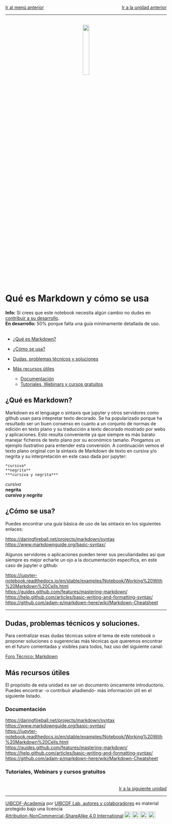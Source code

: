 <p style="text-align:left;">
   <a href="../README.md">Ir al menú anterior</a>
   <span style="float:right;">
        <a href="../Que_es/Que_es.md">Ir a la unidad anterior</a>
   </span>
</p>

-----

<br>
<center>
<img src="https://upload.wikimedia.org/wikipedia/commons/thumb/3/37/Markdown-mark-solid.svg/2000px-Markdown-mark-solid.svg.png" width="20%">
</center>
<br>

# Qué es Markdown y cómo se usa

<div class="alert alert-info" role="alert">
<strong>Info:</strong> Si crees que este notebook necesita algún cambio no dudes en <a href="../../../../UIBCDF-Academia/Como_contribuir/Como_contribuir.md" class="alert-link">contribuir a su desarrollo</a>.
</div>

<div class="alert alert-danger" role="alert">
<strong>En desarrollo:</strong> 50% porque falta una guía mínimamente detallada de uso.
</div>

<br>

- [¿Qué es Markdown?](#¿Qué-es-Markdown?)
- [¿Cómo se usa?](#¿Cómo-se-usa?)

- [Dudas, problemas técnicos y soluciones](#dudas)
- [Más recursos útiles](#recursos)
    - [Documentación](#documentacion)
    - [Tutoriales, Webinars y cursos gratuitos](#tutoriales)

## ¿Qué es Markdown?

Markdown es el lenguage o sintaxis que jupyter y otros servidores como github usan para intepretar texto decorado. Se ha popularizado porque ha resultado ser un buen consenso en cuanto a un conjunto de normas de edición en texto plano y su traducción a texto decorado mostrado por webs y aplicaciones. Esto resulta conveniente ya que siempre es más barato manejar ficheros de texto plano por su económico tamaño. Pongamos un ejemplo ilustrativo para entender esta conversión. A continuación vemos el texto plano original con la sintaxis de Markdown de texto en cursiva y/o negrita y su interpretación en este caso dada por jupyter:

```
*cursiva*
**negrita**
***cursiva y negrita***
```

*cursiva*     
**negrita**    
***cursiva y negrita***    

## ¿Cómo se usa?

Puedes encontrar una guía básica de uso de las sintaxis en los siguientes enlaces:
 
https://daringfireball.net/projects/markdown/syntax  
https://www.markdownguide.org/basic-syntax/  

Algunos servidores o aplicaciones pueden tener sus peculiaridades así que siempre es mejor echarle un ojo a la documentación específica, en este caso de jupyter o github:

https://jupyter-notebook.readthedocs.io/en/stable/examples/Notebook/Working%20With%20Markdown%20Cells.html    
https://guides.github.com/features/mastering-markdown/    
https://help.github.com/articles/basic-writing-and-formatting-syntax/    
https://github.com/adam-p/markdown-here/wiki/Markdown-Cheatsheet       

---

## Dudas, problemas técnicos y soluciones. <a class="anchor" id="dudas"></a>

Para centralizar esas dudas técnicas sobre el tema de este notebook o proponer soluciones o sugerencias más técnicas que queremos encontrar en el futuro comentadas y visibles para todos, haz uso del siguiente canal:

[Foro Técnico: Markdown][foro]

## Más recursos útiles <a class="anchor" id="recursos"></a>

El propósito de esta unidad es ser un documento únicamente introductorio. Puedes encontrar -o contribuir añadiendo- más información útil en el siguiente listado.

### Documentación <a class="anchor" id="documentacion"></a>

https://daringfireball.net/projects/markdown/syntax  
https://www.markdownguide.org/basic-syntax/  
https://jupyter-notebook.readthedocs.io/en/stable/examples/Notebook/Working%20With%20Markdown%20Cells.html    
https://guides.github.com/features/mastering-markdown/    
https://help.github.com/articles/basic-writing-and-formatting-syntax/    
https://github.com/adam-p/markdown-here/wiki/Markdown-Cheatsheet     

### Tutoriales, Webinars y cursos gratuitos <a class="anchor" id="tutoriales"></a>

<br>

<div style='text-align: right;'> <a href="../reStructuredText/reStructuredText">Ir a la siguiente unidad</a> </div>

-------
<p xmlns:cc="http://creativecommons.org/ns#" xmlns:dct="http://purl.org/dc/terms/"><a property="dct:title" rel="cc:attributionURL" href="https://github.com/uibcdf/Academia">UIBCDF-Academia</a> por <a rel="cc:attributionURL dct:creator" property="cc:attributionName" href="https://github.com/uibcdf/Academia/graphs/contributors">UIBCDF Lab, autores y colaboradores</a> es material protegido bajo una licencia <a href="http://creativecommons.org/licenses/by-nc-sa/4.0/deed.es?ref=chooser-v1" target="_blank" rel="license noopener noreferrer" style="display:inline-block;">Attribution-NonCommercial-ShareAlike 4.0 International<img style="height:22px!important;margin-left:3px;vertical-align:text-bottom;" src="https://mirrors.creativecommons.org/presskit/icons/cc.svg?ref=chooser-v1"><img style="height:22px!important;margin-left:3px;vertical-align:text-bottom;" src="https://mirrors.creativecommons.org/presskit/icons/by.svg?ref=chooser-v1"><img style="height:22px!important;margin-left:3px;vertical-align:text-bottom;" src="https://mirrors.creativecommons.org/presskit/icons/nc.svg?ref=chooser-v1"><img style="height:22px!important;margin-left:3px;vertical-align:text-bottom;" src="https://mirrors.creativecommons.org/presskit/icons/sa.svg?ref=chooser-v1"></a></p>

[foro]: https://github.com/uibcdf/Academia/issues/8


